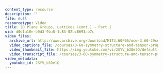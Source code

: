 ```yaml
---
content_type: resource
description: ''
file: null
resourcetype: Video
title: 2D Plane Groups, Lattices (cont.) - Part 2
uid: d0d1a10e-b0d3-9ba8-1c83-02bc8693ab7c
video_files:
  archive_url: http://www.archive.org/download/MIT3.60F05/ocw-3.60-29sep2005-part2-220k.mp4
  video_captions_file: /courses/3-60-symmetry-structure-and-tensor-properties-of-materials-fall-2005/dc46e92b110351708ff7aa7ddf1b7f50_2SYV_b3OelQ.vtt
  video_thumbnail_file: https://img.youtube.com/vi/2SYV_b3OelQ/default.jpg
  video_transcript_file: /courses/3-60-symmetry-structure-and-tensor-properties-of-materials-fall-2005/97eb7769433203b7c7d48d21a125ded1_2SYV_b3OelQ.pdf
video_metadata:
  youtube_id: 2SYV_b3OelQ
---
```

